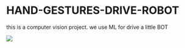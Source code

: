 # HAND-GESTURES-DRIVE-ROBOT
this is a computer vision project. we use ML for drive a little BOT

<img src='project_demo.gif'/>
